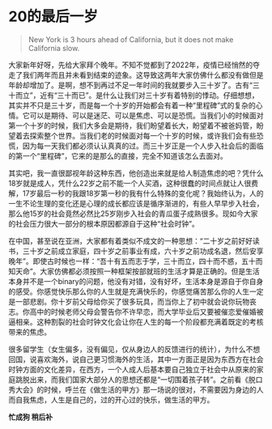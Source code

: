 # 20的最后一岁


> New York is 3 hours ahead of California, but it does not make California slow.

大家新年好呀，先给大家拜个晚年。不知不觉都到了2022年，疫情已经悄然的夺走了我们两年而且并未看到结束的迹象。这导致这两年大家仿佛什么都没有做但是年龄却增加了。是啊，想不到再过不足一年时间的我就要步入三十岁了。古有“三十而立”，近有“三十而已”。是什么让我们对三十岁有着特别的悸动。仔细想想，其实并不只是三十岁，而是每一个十岁的开始都会有着一种“里程碑”式的复杂的心情。它可以是期待、可以是迷茫、可以是焦虑、可以是恐慌。当我们小的时候面对第一个十岁的时候，我们大多会是期待，我们盼望着长大，盼望着不被爸妈管，盼望着去探索整个世界。当我们老的时候面对每一个十岁的时候，或许我们会有些恐慌，因为每一天我们都必须认认真真的过。而三十岁正是一个人步入社会后的面临的第一个“里程碑”，它来的是那么的直接，完全不知道该怎么去面对。

其实吧，我一直很鄙视年龄这种东西，他创造出来就是给人制造焦虑的吧？凭什么18岁就是成人，凭什么22岁之前不能一个人买酒，这种很蠢的时间点就让人很费解，17岁最后一秒的我跟18岁第一秒的我有什么特殊的变化呢？我始终认为，人的一生不论生理的变化还是心理的成长都应该是循序渐进的，有些人早早步入社会，那么他15岁的社会竟然必然比25岁刚步入社会的青瓜蛋子成熟很多。现如今大家的社会压力很大一部分的根本原因都源自于这种“社会时钟”。

在中国，甚至说在亚洲，大家都有着类似不成文的一种思想：“二十岁之前好好读书，三十岁之前成立家庭，四十岁之前事业有成，六十岁之前功成名退，然后安享晚年”。即使古时候也一样：“吾十有五而志于学，三十而立，四十而不惑，五十而知天命”。大家仿佛都必须按照一种框架按部就班的生活才算是正确的。但是生活本身并不是一个binary的问题，他没有对错，没有好坏，生活本身是源自于你自身的感受。你感觉快乐那么你的人生就是充满快乐的，你感觉痛苦那么你的人生一定是一部悲剧。你十岁前父母给你买了很多玩具，而当你上了初中就会说你玩物丧志。你高中的时候老师父母会警告你不许早恋，而大学毕业后又要被催恋爱催婚被逼相亲。这种割裂的社会时钟文化会让你在人生的每一个阶段都充满着既定的考核带来的焦虑。

很多留学生（女生偏多，没有偏见，仅从身边人的反馈进行的统计），为什么不想回国，说喜欢海外，说自己更习惯海外的生活，其中一方面正是因为东西方在社会时钟方面的文化差异，在西方，一个人成人后基本要自己独立于社会中从原来的家庭跳脱出来，而我们国家大部分人的思想还都是“一切围着孩子转”。之前看《脱口秀大会》的时候，呼兰在《做生活的甲方》那一场说的很对，不需要因为身边的人而自我焦虑，人生是自己的，过的开心过的快乐，做生活的甲方。

**忙成狗 稍后补**

